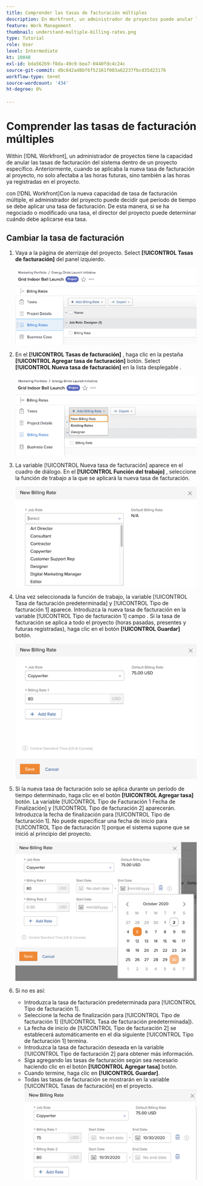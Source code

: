 ```yaml
---
title: Comprender las tasas de facturación múltiples
description: En Workfront, un administrador de proyectos puede anular las tasas de facturación del sistema de un proyecto específico.
feature: Work Management
thumbnail: understand-multiple-billing-rates.png
type: Tutorial
role: User
level: Intermediate
kt: 10048
exl-id: bda562b9-f8da-49c9-bea7-0440fdc4c24c
source-git-commit: d0c842ad8bf6f52161f003a62237fbcd35d23176
workflow-type: tm+mt
source-wordcount: '434'
ht-degree: 0%

---
```


# Comprender las tasas de facturación múltiples

Within [!DNL Workfront], un administrador de proyectos tiene la capacidad de anular las tasas de facturación del sistema dentro de un proyecto específico. Anteriormente, cuando se aplicaba la nueva tasa de facturación al proyecto, no solo afectaba a las horas futuras, sino también a las horas ya registradas en el proyecto.

con [!DNL Workfront]Con la nueva capacidad de tasa de facturación múltiple, el administrador del proyecto puede decidir qué período de tiempo se debe aplicar una tasa de facturación. De esta manera, si se ha negociado o modificado una tasa, el director del proyecto puede determinar cuándo debe aplicarse esa tasa.

## Cambiar la tasa de facturación

1. Vaya a la página de aterrizaje del proyecto. Select **[!UICONTROL Tasas de facturación]** del panel izquierdo.

   ![Una imagen de selección [!UICONTROL Tasas de facturación] en [!DNL Workfront]](assets/project-finances-1.png)

1. En el **[!UICONTROL Tasas de facturación]** , haga clic en la pestaña **[!UICONTROL Agregar tasa de facturación]** botón. Select **[!UICONTROL Nueva tasa de facturación]** en la lista desplegable .

   ![Una imagen de selección [!UICONTROL Nueva tasa de facturación] en [!DNL Workfront]](assets/project-finances-2.png)

1. La variable [!UICONTROL Nueva tasa de facturación] aparece en el cuadro de diálogo. En el **[!UICONTROL Función del trabajo]** , seleccione la función de trabajo a la que se aplicará la nueva tasa de facturación.

   ![Una imagen de la selección de funciones de trabajo en una nueva tasa de facturación en [!DNL Workfront]](assets/project-finances-3.png)

1. Una vez seleccionada la función de trabajo, la variable [!UICONTROL Tasa de facturación predeterminada] y [!UICONTROL Tipo de facturación 1] aparece. Introduzca la nueva tasa de facturación en la variable [!UICONTROL Tipo de facturación 1] campo . Si la tasa de facturación se aplica a todo el proyecto (horas pasadas, presentes y futuras registradas), haga clic en el botón **[!UICONTROL Guardar]** botón.

   ![Una imagen de cómo guardar una nueva tasa de facturación que se aplica a todo el proyecto en [!DNL Workfront]](assets/project-finances-5.png)

1. Si la nueva tasa de facturación solo se aplica durante un período de tiempo determinado, haga clic en el botón **[!UICONTROL Agregar tasa]** botón. La variable [!UICONTROL Tipo de Facturación 1 Fecha de Finalización] y [!UICONTROL Tipo de facturación 2] aparecerán. Introduzca la fecha de finalización para [!UICONTROL Tipo de facturación 1]. No puede especificar una fecha de inicio para [!UICONTROL Tipo de facturación 1] porque el sistema supone que se inició al principio del proyecto.

   ![Una imagen de la creación de una nueva tasa de facturación que se aplica a un periodo determinado, comenzando al principio del proyecto en [!DNL Workfront]](assets/project-finances-6.png)

1. Si no es así:

   * Introduzca la tasa de facturación predeterminada para [!UICONTROL Tipo de facturación 1].
   * Seleccione la fecha de finalización para [!UICONTROL Tipo de facturación 1] ([!UICONTROL Tasa de facturación predeterminada]).
   * La fecha de inicio de [!UICONTROL Tipo de facturación 2] se establecerá automáticamente en el día siguiente [!UICONTROL Tipo de facturación 1] termina.
   * Introduzca la tasa de facturación deseada en la variable [!UICONTROL Tipo de facturación 2] para obtener más información.
   * Siga agregando las tasas de facturación según sea necesario haciendo clic en el botón **[!UICONTROL Agregar tasa]** botón.
   * Cuando termine, haga clic en **[!UICONTROL Guardar]**.
   * Todas las tasas de facturación se mostrarán en la variable [!UICONTROL Tasas de facturación] en el proyecto.
   ![Una imagen de la creación de nuevas tasas de facturación que se aplican a los diferentes períodos de tiempo en [!DNL Workfront]](assets/project-finances-7.png)
